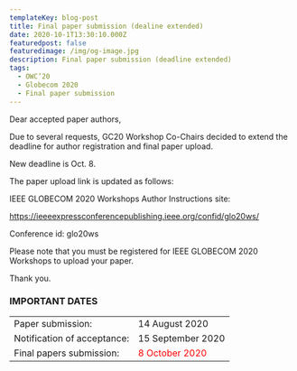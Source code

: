 ```yaml
---
templateKey: blog-post
title: Final paper submission (dealine extended)
date: 2020-10-1T13:30:10.000Z
featuredpost: false
featuredimage: /img/og-image.jpg
description: Final paper submission (deadline extended)
tags:
  - OWC’20
  - Globecom 2020
  - Final paper submission
---
```

Dear accepted paper authors, 

Due to several requests, GC20 Workshop Co-Chairs decided to extend the deadline for author registration and final paper upload.

New deadline is Oct. 8. 

The paper upload link is updated as follows:

IEEE GLOBECOM 2020 Workshops Author Instructions site:

https://ieeeexpressconferencepublishing.ieee.org/confid/glo20ws/

Conference id: glo20ws

Please note that you must be registered for IEEE GLOBECOM 2020 Workshops to upload your paper. 

Thank you.

### IMPORTANT DATES

|  |  |
|------|-------|
|Paper submission: | 14 August 2020 |
|Notification of acceptance: | 15 September 2020|
|Final papers submission: | <span style="color: red; ">8 October 2020</span> |



